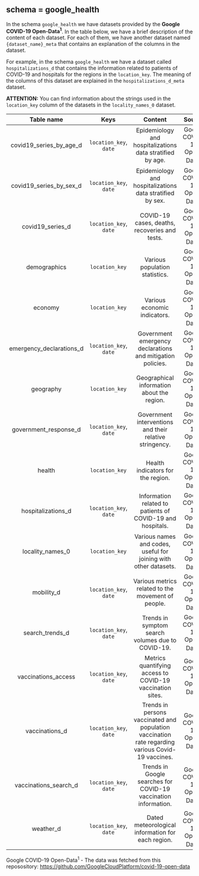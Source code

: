 
## schema = google_health

In the schema `google_health` we have datasets provided by the **Google COVID-19 Open-Data<sup>1</sup>**. In the table below, we have a brief description of the content of each dataset. For each of them, we have another dataset named `{dataset_name}_meta` that contains an explanation of the columns in the dataset.

For example, in the schema `google_health` we have a dataset called `hospitalizations_d` that contains the information related to patients of COVID-19 and hospitals for the regions in the `location_key`. The meaning of the columns of this dataset are explained in the `hospitalizations_d_meta` dataset.

**ATTENTION:**
You can find information about the strings used in the `location_key` column of the datasets in the `locality_names_0` dataset. 


| Table name  | Keys | Content | Source | 
| :----: | :-----:  | :--------: | :----: |
| covid19_series_by_age_d | `location_key`, `date` | Epidemiology and hospitalizations data stratified by age. | Google COVID-19 Open-Data<sup>1</sup> |
| covid19_series_by_sex_d | `location_key`, `date`  | Epidemiology and hospitalizations data stratified by sex. | Google COVID-19 Open-Data<sup>1</sup> |
| covid19_series_d | `location_key`, `date`  | COVID-19 cases, deaths, recoveries and tests. | Google COVID-19 Open-Data<sup>1</sup> |
| demographics | `location_key`  | Various population statistics. | Google COVID-19 Open-Data<sup>1</sup> |
| economy | `location_key`  | Various economic indicators. | Google COVID-19 Open-Data<sup>1</sup> |
| emergency_declarations_d | `location_key`, `date`  | Government emergency declarations and mitigation policies. | Google COVID-19 Open-Data<sup>1</sup> |
| geography | `location_key`  | Geographical information about the region. | Google COVID-19 Open-Data<sup>1</sup>  |
| government_response_d | `location_key`, `date`  | Government interventions and their relative stringency. | Google COVID-19 Open-Data<sup>1</sup> |
| health | `location_key`  | Health indicators for the region. | Google COVID-19 Open-Data<sup>1</sup> |
| hospitalizations_d | `location_key`, `date`  | Information related to patients of COVID-19 and hospitals. | Google COVID-19 Open-Data<sup>1</sup> |
| locality_names_0 | `location_key` | Various names and codes, useful for joining with other datasets. | Google COVID-19 Open-Data<sup>1</sup> |
| mobility_d | `location_key`, `date`  | Various metrics related to the movement of people.| Google COVID-19 Open-Data<sup>1</sup>|
| search_trends_d | `location_key`, `date`  | Trends in symptom search volumes due to COVID-19. | Google COVID-19 Open-Data<sup>1</sup> |
| vaccinations_access | `location_key`, `date`  | Metrics quantifying access to COVID-19 vaccination sites. | Google COVID-19 Open-Data<sup>1</sup> |
| vaccinations_d | `location_key`, `date`  | Trends in persons vaccinated and population vaccination rate regarding various Covid-19 vaccines.| Google COVID-19 Open-Data<sup>1</sup> |
 | vaccinations_search_d | `location_key`, `date`  | Trends in Google searches for COVID-19 vaccination information.| Google COVID-19 Open-Data<sup>1</sup> |
| weather_d | `location_key`, `date`  | Dated meteorological information for each region. | Google COVID-19 Open-Data<sup>1</sup> |

Google COVID-19 Open-Data<sup>1</sup> - The data was fetched from this reposository:  https://github.com/GoogleCloudPlatform/covid-19-open-data



